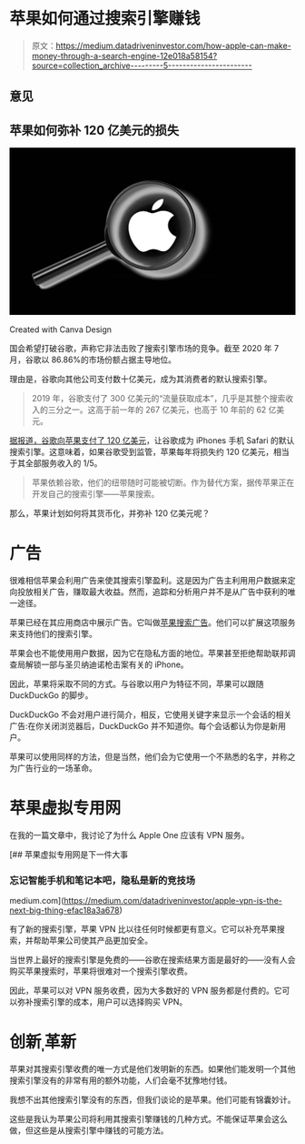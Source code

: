# 苹果如何通过搜索引擎赚钱

> 原文：<https://medium.datadriveninvestor.com/how-apple-can-make-money-through-a-search-engine-12e018a58154?source=collection_archive---------5----------------------->

## 意见

## 苹果如何弥补 120 亿美元的损失

![](img/f56fc088ce5fe36653aa866a3036a905.png)

Created with Canva Design

国会希望打破谷歌，声称它非法击败了搜索引擎市场的竞争。截至 2020 年 7 月，谷歌以 86.86%的市场份额占据主导地位。

理由是，谷歌向其他公司支付数十亿美元，成为其消费者的默认搜索引擎。

> 2019 年，谷歌支付了 300 亿美元的“流量获取成本”，几乎是其整个搜索收入的三分之一。这高于前一年的 267 亿美元，也高于 10 年前的 62 亿美元。

[据报道，谷歌向苹果支付了 120 亿美元](https://www.fastcompany.com/90547333/covid-19-robbed-me-of-a-cherished-annual-holiday-heres-how-i-took-it-back)，让谷歌成为 iPhones 手机 Safari 的默认搜索引擎。这意味着，如果谷歌受到监管，苹果每年将损失约 120 亿美元，相当于其全部服务收入的 1/5。

> 苹果依赖谷歌，他们的纽带随时可能被切断。作为替代方案，据传苹果正在开发自己的搜索引擎——苹果搜索。

那么，苹果计划如何将其货币化，并弥补 120 亿美元呢？

# 广告

很难相信苹果会利用广告来使其搜索引擎盈利。这是因为广告主利用用户数据来定向投放相关广告，赚取最大收益。然而，追踪和分析用户并不是从广告中获利的唯一途径。

苹果已经在其应用商店中展示广告。它叫做[苹果搜索广告](https://searchads.apple.com/)。他们可以扩展这项服务来支持他们的搜索引擎。

苹果会也不能使用用户数据，因为它在隐私方面的地位。苹果甚至拒绝帮助联邦调查局解锁一部与圣贝纳迪诺枪击案有关的 iPhone。

因此，苹果将采取不同的方式。与谷歌以用户为特征不同，苹果可以跟随 DuckDuckGo 的脚步。

DuckDuckGo 不会对用户进行简介，相反，它使用关键字来显示一个会话的相关广告:在你关闭浏览器后，DuckDuckGo 并不知道你。每个会话都认为你是新用户。

苹果可以使用同样的方法，但是当然，他们会为它使用一个不熟悉的名字，并称之为广告行业的一场革命。

# 苹果虚拟专用网

在我的一篇文章中，我讨论了为什么 Apple One 应该有 VPN 服务。

[](https://medium.com/datadriveninvestor/apple-vpn-is-the-next-big-thing-efac18a3a678) [## 苹果虚拟专用网是下一件大事

### 忘记智能手机和笔记本吧，隐私是新的竞技场

medium.com](https://medium.com/datadriveninvestor/apple-vpn-is-the-next-big-thing-efac18a3a678) 

有了新的搜索引擎，苹果 VPN 比以往任何时候都更有意义。它可以补充苹果搜索，并帮助苹果公司使其产品更加安全。

当世界上最好的搜索引擎是免费的——谷歌在搜索结果方面是最好的——没有人会购买苹果搜索时，苹果将很难对一个搜索引擎收费。

因此，苹果可以对 VPN 服务收费，因为大多数好的 VPN 服务都是付费的。它可以弥补搜索引擎的成本，用户可以选择购买 VPN。

# 创新ˌ革新

苹果对其搜索引擎收费的唯一方式是他们发明新的东西。如果他们能发明一个其他搜索引擎没有的非常有用的额外功能，人们会毫不犹豫地付钱。

我想不出其他搜索引擎没有的东西，但我们谈论的是苹果。他们可能有锦囊妙计。

这些是我认为苹果公司将利用其搜索引擎赚钱的几种方式。不能保证苹果会这么做，但这些是从搜索引擎中赚钱的可能方法。